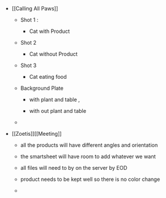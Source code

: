 - [[Calling All Paws]]
	 - Shot 1 :
		 - Cat  with Product

	 - Shot 2 
		 - Cat without Product

	 - Shot 3 
		 - Cat eating food

	 - Background Plate
		 - with plant and table , 

		 - with out plant and table

	 - 

- [[Zoetis]][[Meeting]]
	 - all the products will have different angles and orientation

	 - the smartsheet will have room to add whatever we want 

	 - all files will need to by on the server by EOD

	 - product needs to be kept well so there is no color change 

	 - 
